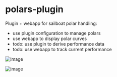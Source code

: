 # polars-plugin

Plugin + webapp for sailboat polar handling:
- use plugin configuration to manage polars
- use webapp to display polar curves
- todo: use plugin to derive performance data
- todo: use webapp to track current performance

![image](https://user-images.githubusercontent.com/1049678/38270639-ab7d89ae-378c-11e8-9aa9-ad893f6312cd.png)

![image](https://user-images.githubusercontent.com/1049678/38270717-f0c5b59a-378c-11e8-9365-65961304e3a7.png)
